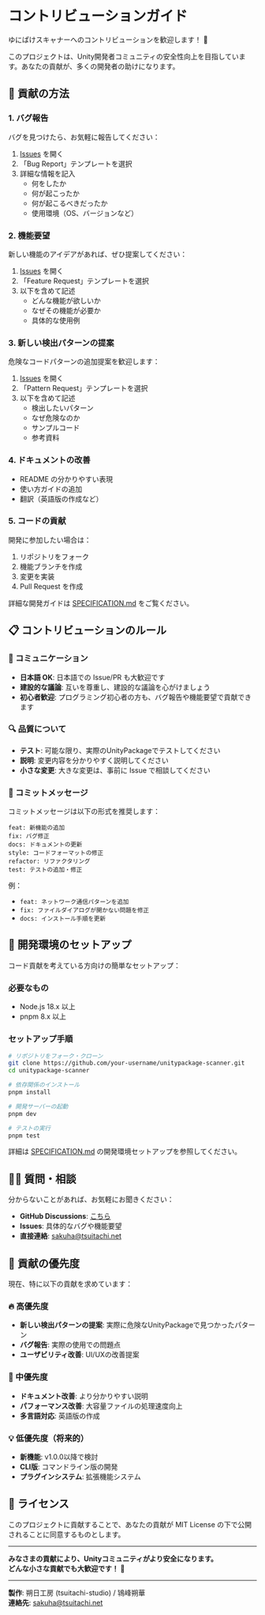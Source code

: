 # コントリビューションガイド

ゆにぱけスキャナーへのコントリビューションを歓迎します！ 🎉

このプロジェクトは、Unity開発者コミュニティの安全性向上を目指しています。あなたの貢献が、多くの開発者の助けになります。

## 🤝 貢献の方法

### 1. バグ報告

バグを見つけたら、お気軽に報告してください：

1. [Issues](https://github.com/sakuhanight/unitypackage-scanner/issues) を開く
2. 「Bug Report」テンプレートを選択
3. 詳細な情報を記入
   - 何をしたか
   - 何が起こったか
   - 何が起こるべきだったか
   - 使用環境（OS、バージョンなど）

### 2. 機能要望

新しい機能のアイデアがあれば、ぜひ提案してください：

1. [Issues](https://github.com/sakuhanight/unitypackage-scanner/issues) を開く
2. 「Feature Request」テンプレートを選択
3. 以下を含めて記述
   - どんな機能が欲しいか
   - なぜその機能が必要か
   - 具体的な使用例

### 3. 新しい検出パターンの提案

危険なコードパターンの追加提案を歓迎します：

1. [Issues](https://github.com/sakuhanight/unitypackage-scanner/issues) を開く
2. 「Pattern Request」テンプレートを選択
3. 以下を含めて記述
   - 検出したいパターン
   - なぜ危険なのか
   - サンプルコード
   - 参考資料

### 4. ドキュメントの改善

- README の分かりやすい表現
- 使い方ガイドの追加
- 翻訳（英語版の作成など）

### 5. コードの貢献

開発に参加したい場合は：

1. リポジトリをフォーク
2. 機能ブランチを作成
3. 変更を実装
4. Pull Request を作成

詳細な開発ガイドは [SPECIFICATION.md](SPECIFICATION.md) をご覧ください。

## 📋 コントリビューションのルール

### 💬 コミュニケーション

- **日本語 OK**: 日本語での Issue/PR も大歓迎です
- **建設的な議論**: 互いを尊重し、建設的な議論を心がけましょう
- **初心者歓迎**: プログラミング初心者の方も、バグ報告や機能要望で貢献できます

### 🔍 品質について

- **テスト**: 可能な限り、実際のUnityPackageでテストしてください
- **説明**: 変更内容を分かりやすく説明してください
- **小さな変更**: 大きな変更は、事前に Issue で相談してください

### 📝 コミットメッセージ

コミットメッセージは以下の形式を推奨します：

```
feat: 新機能の追加
fix: バグ修正
docs: ドキュメントの更新
style: コードフォーマットの修正
refactor: リファクタリング
test: テストの追加・修正
```

例：
- `feat: ネットワーク通信パターンを追加`
- `fix: ファイルダイアログが開かない問題を修正`
- `docs: インストール手順を更新`

## 🚀 開発環境のセットアップ

コード貢献を考えている方向けの簡単なセットアップ：

### 必要なもの
- Node.js 18.x 以上
- pnpm 8.x 以上

### セットアップ手順
```bash
# リポジトリをフォーク・クローン
git clone https://github.com/your-username/unitypackage-scanner.git
cd unitypackage-scanner

# 依存関係のインストール
pnpm install

# 開発サーバーの起動
pnpm dev

# テストの実行
pnpm test
```

詳細は [SPECIFICATION.md](SPECIFICATION.md) の開発環境セットアップを参照してください。

## 🙋‍♀️ 質問・相談

分からないことがあれば、お気軽にお聞きください：

- **GitHub Discussions**: [こちら](https://github.com/sakuhanight/unitypackage-scanner/discussions)
- **Issues**: 具体的なバグや機能要望
- **直接連絡**: sakuha@tsuitachi.net

## 🎯 貢献の優先度

現在、特に以下の貢献を求めています：

### 🔥 高優先度
- **新しい検出パターンの提案**: 実際に危険なUnityPackageで見つかったパターン
- **バグ報告**: 実際の使用での問題点
- **ユーザビリティ改善**: UI/UXの改善提案

### 🔧 中優先度
- **ドキュメント改善**: より分かりやすい説明
- **パフォーマンス改善**: 大容量ファイルの処理速度向上
- **多言語対応**: 英語版の作成

### 💡 低優先度（将来的）
- **新機能**: v1.0.0以降で検討
- **CLI版**: コマンドライン版の開発
- **プラグインシステム**: 拡張機能システム

## 📄 ライセンス

このプロジェクトに貢献することで、あなたの貢献が MIT License の下で公開されることに同意するものとします。

---

**みなさまの貢献により、Unityコミュニティがより安全になります。**  
**どんな小さな貢献でも大歓迎です！ 🙏**

---

**製作**: 朔日工房 (tsuitachi-studio) / 鴇峰朔華  
**連絡先**: sakuha@tsuitachi.net